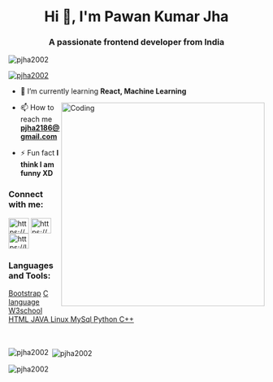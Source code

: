 <h1 align="center">Hi 👋, I'm Pawan Kumar Jha</h1>
<h3 align="center">A passionate frontend developer from India</h3>

<p align="left"> <img src="https://komarev.com/ghpvc/?username=pjha2002&label=Profile%20views&color=0e75b6&style=flat" alt="pjha2002" /> </p>
<p align="left"> <a href="https://github.com/ryo-ma/github-profile-trophy"><img src="https://github-profile-trophy.vercel.app/?username=pjha2002" alt="pjha2002" /></a> </p>

- 🌱 I’m currently learning **React, Machine Learning**

<img align="right" alt="Coding" width="400" src="https://cdn.dribbble.com/users/2646423/screenshots/5507196/computer.gif" >

- 📫 How to reach me **pjha2186@gmail.com**

- ⚡ Fun fact **I think I am funny XD**

<h3 align="left">Connect with me:</h3>
<p align="left">

<a href="https://linkedin.com/in/https://www.linkedin.com/in/pjha2186/" target="blank"><img align="center" src="https://raw.githubusercontent.com/rahuldkjain/github-profile-readme-generator/master/src/images/icons/Social/linked-in-alt.svg" alt="https://www.linkedin.com/in/pjha2186/" height="30" width="40" /></a>
<a href="https://www.hackerrank.com/https://www.hackerrank.com/pjha2186" target="blank"><img align="center" src="https://raw.githubusercontent.com/rahuldkjain/github-profile-readme-generator/master/src/images/icons/Social/hackerrank.svg" alt="https://www.hackerrank.com/pjha2186" height="30" width="40" /></a>
<a href="https://www.leetcode.com/https://leetcode.com/pjha2186/" target="blank"><img align="center" src="https://raw.githubusercontent.com/rahuldkjain/github-profile-readme-generator/master/src/images/icons/Social/leet-code.svg" alt="https://leetcode.com/pjha2186/" height="30" width="40" /></a>


<h3 align="left">Languages and Tools:</h3>
<p align="left"> <a href="https://getbootstrap.com" target="_blank" rel="noreferrer"> Bootstrap</a> 
<a href="https://www.cprogramming.com/" target="_blank" rel="noreferrer"> C language </a>
 <a href="https://www.w3schools.com/cpp/" target="_blank" rel="noreferrer"> W3school </a> 
  <a href="https://www.w3.org/html/" target="_blank" rel="noreferrer"> HTML </a>
  <a href="https://www.java.com" target="_blank" rel="noreferrer">JAVA </a> 
  <a href="https://developer.mozilla.org/en-US/docs/Web/JavaScript" target="_blank" rel="noreferrer"> <JavaScript </a> 
  <a href="https://www.linux.org/" target="_blank" rel="noreferrer"> Linux </a> 
  <a href="https://www.mysql.com/" target="_blank" rel="noreferrer"> MySql </a>
  <a href="https://www.python.org" target="_blank" rel="noreferrer"> Python </a>
    <a href="https://www.python.org" target="_blank" rel="noreferrer"> C++ </a>
    <br>
    <br>
    <br>

<p><img align="left" src="https://github-readme-stats.vercel.app/api/top-langs?username=pjha2002&show_icons=true&locale=en&layout=compact" alt="pjha2002" /></p>

<p>&nbsp;<img align="center" src="https://github-readme-stats.vercel.app/api?username=pjha2002&show_icons=true&locale=en" alt="pjha2002" /></p>
<p><img align="center" src="https://github-readme-streak-stats.herokuapp.com/?user=pjha2002&" alt="pjha2002" /></p>
